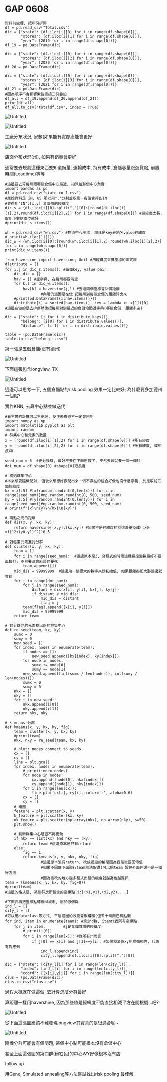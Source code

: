 # GAP 0608

```
資料前處理, 把年份拆開
df = pd.read_csv("Total.csv")
dic = {"state": [df.iloc[i][0] for i in range(df.shape[0])],
       "stores": [df.iloc[i][1] for i in range(df.shape[0])],
       "year": [2019 for i in range(df.shape[0])]}
df_19 = pd.DataFrame(dic)

dic = {"state": [df.iloc[i][0] for i in range(df.shape[0])],
       "stores": [df.iloc[i][2] for i in range(df.shape[0])],
       "year": [2020 for i in range(df.shape[0])]}
df_20 = pd.DataFrame(dic)

dic = {"state": [df.iloc[i][0] for i in range(df.shape[0])],
       "stores": [df.iloc[i][3] for i in range(df.shape[0])],
       "year": [2021 for i in range(df.shape[0])]}
df_21 = pd.DataFrame(dic)
#因為順序不會影響索性直接三份疊加
df_all = df_19.append(df_20.append(df_21))
print(df_all)
df_all.to_csv("totaldf.csv", index = True)
```

![Untitled](GAP%200608%204b5071e3b7dc46d19cb42d4d94e8b100/Untitled.png)

![Untitled](GAP%200608%204b5071e3b7dc46d19cb42d4d94e8b100/Untitled%201.png)

工廠分布狀況, 家數(如果能有實際產能會更好

![Untitled](GAP%200608%204b5071e3b7dc46d19cb42d4d94e8b100/Untitled%202.png)

店面分布狀況(州), 如果有銷量會更好

通常要去規劃這種東西要知道銷量, 運輸成本, 持有成本, 倉儲容量跟進貨點, 前置時間(Leadtime)等等

```
#這邊要去算每州跟哪個倉儲中心最近, 指派給那個中心負責
import pandas as pd
df = pd.read_csv("state_co_1.csv")
#原始資料是 IN, US 所以用","分割並取第一各值會得到IN
#會得到"IN":[x,y] 某個州的經緯度
dic_s = {df.iloc[i][0].split(",")[0]:[round(df.iloc[i][1],2),round(df.iloc[i][2],2)] for i in range(df.shape[0])} #經緯度太長, 取到小數點兩位就好
#print(dic_s.items())

wh = pd.read_csv("wh.csv") #物流中心座標, 同樣是key是地名value經緯度
# print(wh.iloc[1][1])
dic_w = {wh.iloc[i][0]:[round(wh.iloc[i][1],2),round(wh.iloc[i][2],2)] for i in range(wh.shape[0])}
print(dic_w.items())

from haversine import haversine, Unit #用經緯度來算座標的函式庫
distribute = {}
for i,j in dic_s.items(): #每個key, value pair
    dis_dic = {}
    hav = {} #空字典, 在每州都要清空
    for k,l in dic_w.items():
        hav[k] = haversine(j,l) #丟進兩個座標會回傳距離
				#內層的迴圈是在做 把每州到每個倉儲的距離算出來
    #print(pd.DataFrame({i:hav.items()}))
    distribute[i] = sorted(hav.items(), key = lambda x: x[1])[0]
#這邊在做的是去排序然後把每州對到最近的倉儲給貼近字典(哪個倉儲, 距離多遠)

dic = {"state": [i for i in distribute.keys()],
       "belong": [i[0] for i in distribute.values()],
       "distance": [i[1] for i in distribute.values()]}

table = (pd.DataFrame(dic))
table.to_csv("belong_t.csv")
```

第一張是五個倉儲(沒有德州)

![Untitled](GAP%200608%204b5071e3b7dc46d19cb42d4d94e8b100/Untitled%203.png)

下面這張包含longview, TX

![Untitled](GAP%200608%204b5071e3b7dc46d19cb42d4d94e8b100/Untitled%204.png)

這邊可以思考一下, 五個倉儲點的risk pooling 效果一定比較好; 為什麼要多加德州一個點?

實作KNN, 去算中心點並做迭代

```
#看不懂的計算可以不要理, 反正未來也不一定會用到
import numpy as np
import matplotlib.pyplot as plt
import random
# 群集中心和元素的數量
x = [round(df.iloc[i][1],2) for i in range(df.shape[0])] #所有經度
y = [round(df.iloc[i][2],2) for i in range(df.shape[0])] #所有緯度, 或相反XD

seed_num = 5  #要分幾群, 最好不要在下面用數字, 不然要改就要一個一個找
dot_num = df.shape[0] #shape[0]取長度

# 初始群集中心
#本來想要隨機配對, 但後來想想好像配出來一個不存在的組合好像也沒什麼意義, 於是取前五個經緯度
kx = x[:5] #[x[random.randint(0,len(x))] for i in range(seed_num)]#np.random.randint(0, 500, seed_num)
ky = y[:5] #[y[random.randint(0,len(y))] for i in range(seed_num)]#np.random.randint(0, 500, seed_num)
# print(f"{x}\n{y}\n{kx}\n{ky}")

# 兩點之間的距離
def dis(x, y, kx, ky):
    return haversine([x,y],[kx,ky]) #如果不是經緯度的話這邊要換成((x0-x1)^2+(y0-y1)^2)^0.5

# 對每筆元素進行分群
def cluster(x, y, kx, ky):
    team = []
    for i in range(seed_num):  #這邊原本是3, 寫程式的時候這種操控變數最好不要直接打; 不然要改會麻煩的要死
        team.append([])
    mid_dis = 99999999  #這邊用一個很大的數字來做初始值, 如果距離都超大那這邊就會錯
    for i in range(dot_num):
        for j in range(seed_num):
            distant = dis(x[i], y[i], kx[j], ky[j])
            if distant < mid_dis:
                mid_dis = distant
                flag = j
        team[flag].append([x[i], y[i]])
        mid_dis = 99999999
    return team

# 對分群完的元素找出新的群集中心
def re_seed(team, kx, ky):
    sumx = 0
    sumy = 0
    new_seed = []
    for index, nodes in enumerate(team):
        if nodes == []:
            new_seed.append([kx[index], ky[index]])
        for node in nodes:
            sumx += node[0]
            sumy += node[1]
        new_seed.append([int(sumx / len(nodes)), int(sumy / len(nodes))])
        sumx = 0
        sumy = 0
    nkx = []
    nky = []
    for i in new_seed:
        nkx.append(i[0])
        nky.append(i[1])
    return nkx, nky

# k-means 分群
def kmeans(x, y, kx, ky, fig):
    team = cluster(x, y, kx, ky)
    #print(team)
    nkx, nky = re_seed(team, kx, ky)

    # plot: nodes connect to seeds
    cx = []
    cy = []
    line = plt.gca()
    for index, nodes in enumerate(team):
        # print(index,nodes)
        for node in nodes:
            cx.append([node[0], nkx[index]])
            cy.append([node[1], nky[index]])
        for i in range(len(cx)):
            line.plot(cx[i], cy[i], color='r', alpha=0.6)
        cx = []
        cy = []
    # 繪圖
    feature = plt.scatter(x, y)
    k_feature = plt.scatter(kx, ky)
    nk_feaure = plt.scatter(np.array(nkx), np.array(nky), s=50)
    plt.show()

    # 判斷群集中心是否不再更動
    if nkx == list(kx) and nky == (ky):
        return team #這邊原本是只有return
    else:
        fig += 1
        return kmeans(x, y, nkx, nky, fig)
				#這邊原本沒有return, 改成遞迴的格是因為我最後要回傳值
				#如果不回傳下面那行team無法取得(可以把team 設在外面但這不是一個好方法
				#因為能改的地方越多程式出錯的機會就越高也越難抓
team = (kmeans(x, y, kx, ky, fig=0))
#print(team)
#這邊的格式是, 某個群及所包含的座標點 i:[(x1,y1),(x2,y2)....] 

#下面要再把座標點轉換回城市, 屬於哪個群
ind_l = []
city_l = []
#可以用dataclass等方式, 三層迴圈的效能會很糟糕(但五十州而已有點懶
for ind, item in enumerate(team): #第ind群, item代表所有座標點
    for j in item:        #j是某個城市的經緯度
        # print(j[0])
        for i in range(len(x)): #對所有州而言
            if j[0] == x[i] and j[1]==y[i]: #如果和某州xy座標都相等, 代表有對應到
                ind_l.append(ind)
                city_l.append(df.iloc[i][0].split(",")[0])

dic = {"state": [city_l[i] for i in range(len(city_l))],
       "index": [ind_l[i] for i in range(len(city_l))],
       "coord": [[x[i],y[i]] for i in range(len(city_l))]}
clus = (pd.DataFrame(dic))
clus.to_csv("clus.csv")
```

過程大概就在做這個, 去計算怎麼分群最好

算距離一樣用havershine, 因為那些值是經緯度不能直接相減平方在開根號…吧?

![Untitled](GAP%200608%204b5071e3b7dc46d19cb42d4d94e8b100/Untitled%205.png)

從下面這張圖應該不難發現longview其實真的是很適合呢~

![Untitled](GAP%200608%204b5071e3b7dc46d19cb42d4d94e8b100/Untitled%206.png)

隨機分群可能會有個問題, 某個中心點可能根本沒有倉儲中心

甚至上面這張圖的第四群(粉紅色)的中心WY好像根本沒有店

follow up 

用Gene, Simulated annealing等方法嘗試找出risk pooling 最佳解